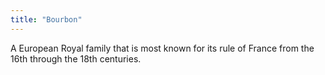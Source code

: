 ```yaml
---
title: "Bourbon"
---
```

A European Royal family that is most known for its rule of France from the 16th through the 18th centuries.

